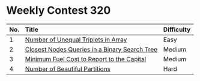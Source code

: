 # Weekly Contest 320

| No. | Title | Difficulty
|:---|:---|:---|
| 1 | [Number of Unequal Triplets in Array](https://leetcode.com/problems/number-of-unequal-triplets-in-array/) | Easy
| 2 | [Closest Nodes Queries in a Binary Search Tree](https://leetcode.com/problems/closest-nodes-queries-in-a-binary-search-tree/) | Medium
| 3 | [Minimum Fuel Cost to Report to the Capital](https://leetcode.com/problems/minimum-fuel-cost-to-report-to-the-capital/) | Medium
| 4 | [Number of Beautiful Partitions](https://leetcode.com/problems/number-of-beautiful-partitions/) | Hard